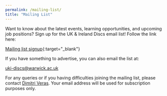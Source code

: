 ```yaml
---
permalink: /mailing-list/
title: "Mailing List"
---
```



Want to know about the latest events, learning opportunities, and upcoming job positions? Sign up for the UK & Ireland Discs email list! Follow the link here:

[Mailing list signup](https://warwick.ac.uk/fac/sci/physics/research/astro/research/discs/uki-discs/){:target="_blank"}

If you have something to advertise, you can also email the list at:

[uki-discs@warwick.ac.uk](mailto:uki-discs@listserv.csv.warwick.ac.uk)

For any queries or if you having difficulties joining the mailing list, please contact [Dimitri Veras](https://warwick.ac.uk/fac/sci/physics/research/astro/people/veras/). Your email address will be used for subscription purposes only.
